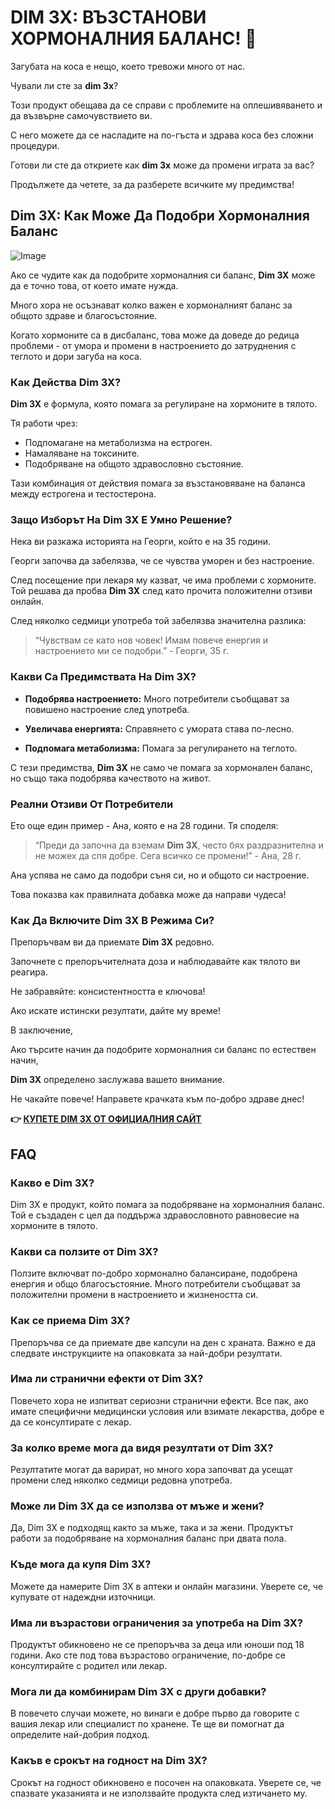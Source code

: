 # DIM 3X: ВЪЗСТАНОВИ ХОРМОНАЛНИЯ БАЛАНС! 💪

Загубата на коса е нещо, което тревожи много от нас. 

Чували ли сте за **dim 3x**? 

Този продукт обещава да се справи с проблемите на оплешивяването и да възвърне самочувствието ви. 

С него можете да се насладите на по-гъста и здрава коса без сложни процедури. 

Готови ли сте да откриете как **dim 3x** може да промени играта за вас? 

Продължете да четете, за да разберете всичките му предимства!

## Dim 3X: Как Може Да Подобри Хормоналния Баланс

![Image](https://www2.sellhealth.com/237/dim3x_new_1_1.jpg)

Ако се чудите как да подобрите хормоналния си баланс, **Dim 3X** може да е точно това, от което имате нужда.

Много хора не осъзнават колко важен е хормоналният баланс за общото здраве и благосъстояние. 

Когато хормоните са в дисбаланс, това може да доведе до редица проблеми - от умора и промени в настроението до затруднения с теглото и дори загуба на коса.

### Как Действа Dim 3X?

**Dim 3X** е формула, която помага за регулиране на хормоните в тялото. 

Тя работи чрез:

- Подпомагане на метаболизма на естроген.
- Намаляване на токсините.
- Подобряване на общото здравословно състояние.

Тази комбинация от действия помага за възстановяване на баланса между естрогена и тестостерона. 

### Защо Изборът На Dim 3X Е Умно Решение?

Нека ви разкажа историята на Георги, който е на 35 години. 

Георги започва да забелязва, че се чувства уморен и без настроение. 

След посещение при лекаря му казват, че има проблеми с хормоните. Той решава да пробва **Dim 3X** след като прочита положителни отзиви онлайн.

След няколко седмици употреба той забелязва значителна разлика:

> “Чувствам се като нов човек! Имам повече енергия и настроението ми се подобри.” - Георги, 35 г.

### Какви Са Предимствата На Dim 3X?

- **Подобрява настроението:** Много потребители съобщават за повишено настроение след употреба.
  
- **Увеличава енергията:** Справянето с умората става по-лесно.

- **Подпомага метаболизма:** Помага за регулирането на теглото.

С тези предимства, **Dim 3X** не само че помага за хормонален баланс, но също така подобрява качеството на живот.

### Реални Отзиви От Потребители

Ето още един пример - Ана, която е на 28 години. Тя споделя:

> “Преди да започна да вземам **Dim 3X**, често бях раздразнителна и не можех да спя добре. Сега всичко се промени!” - Ана, 28 г.

Ана успява не само да подобри съня си, но и общото си настроение. 

Това показва как правилната добавка може да направи чудеса!

### Как Да Включите Dim 3X В Режима Си?

Препоръчвам ви да приемате **Dim 3X** редовно. 

Започнете с препоръчителната доза и наблюдавайте как тялото ви реагира. 

Не забравяйте: консистентността е ключова!

Ако искате истински резултати, дайте му време!

В заключение,

Ако търсите начин да подобрите хормоналния си баланс по естествен начин,

**Dim 3X** определено заслужава вашето внимание. 

Не чакайте повече! Направете крачката към по-добро здраве днес!



**👉 [КУПЕТЕ DIM 3X ОТ ОФИЦИАЛНИЯ САЙТ](https://gchaffi.com/IoJAlVJJ)**

## FAQ

### Какво е Dim 3X?
Dim 3X е продукт, който помага за подобряване на хормоналния баланс. Той е създаден с цел да поддържа здравословното равновесие на хормоните в тялото.

### Какви са ползите от Dim 3X?
Ползите включват по-добро хормонално балансиране, подобрена енергия и общо благосъстояние. Много потребители съобщават за положителни промени в настроението и жизнеността си.

### Как се приема Dim 3X?
Препоръчва се да приемате две капсули на ден с храната. Важно е да следвате инструкциите на опаковката за най-добри резултати.

### Има ли странични ефекти от Dim 3X?
Повечето хора не изпитват сериозни странични ефекти. Все пак, ако имате специфични медицински условия или взимате лекарства, добре е да се консултирате с лекар.

### За колко време мога да видя резултати от Dim 3X?
Резултатите могат да варират, но много хора започват да усещат промени след няколко седмици редовна употреба.

### Може ли Dim 3X да се използва от мъже и жени?
Да, Dim 3X е подходящ както за мъже, така и за жени. Продуктът работи за подобряване на хормоналния баланс при двата пола.

### Къде мога да купя Dim 3X?
Можете да намерите Dim 3X в аптеки и онлайн магазини. Уверете се, че купувате от надеждни източници.

### Има ли възрастови ограничения за употреба на Dim 3X?
Продуктът обикновено не се препоръчва за деца или юноши под 18 години. Ако сте под това възрастово ограничение, по-добре се консултирайте с родител или лекар.

### Мога ли да комбинирам Dim 3X с други добавки?
В повечето случаи можете, но винаги е добре първо да говорите с вашия лекар или специалист по хранене. Те ще ви помогнат да определите най-добрия подход.

### Какъв е срокът на годност на Dim 3X?
Срокът на годност обикновено е посочен на опаковката. Уверете се, че спазвате указанията и не използвайте продукта след изтичането му.
